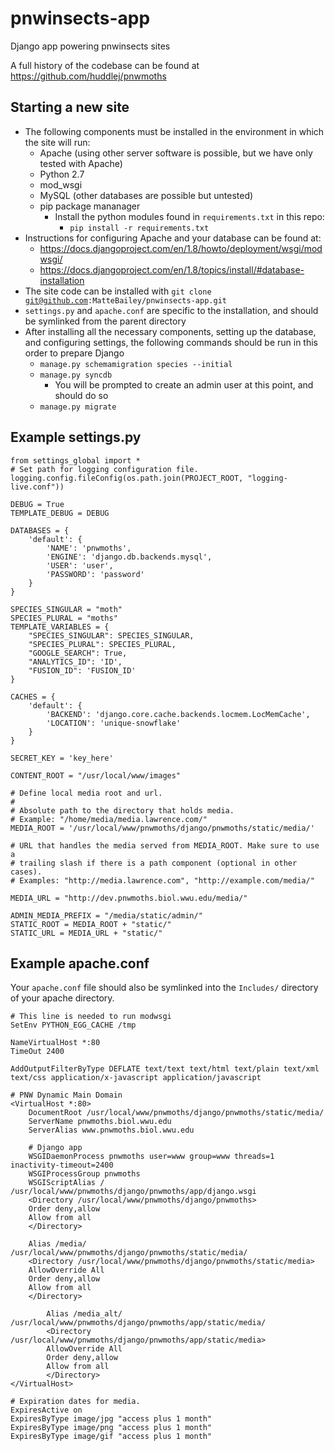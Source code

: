 pnwinsects-app
==============

Django app powering pnwinsects sites

A full history of the codebase can be found at https://github.com/huddlej/pnwmoths

Starting a new site
-------------------

* The following components must be installed in the environment in which the site will run:
  * Apache (using other server software is possible, but we have only tested with Apache)
  * Python 2.7
  * mod_wsgi
  * MySQL (other databases are possible but untested)
  * pip package mananager
    * Install the python modules found in <code>requirements.txt</code> in this repo:
    	* <code>pip install -r requirements.txt</code>
* Instructions for configuring Apache and your database can be found at:
	* https://docs.djangoproject.com/en/1.8/howto/deployment/wsgi/modwsgi/
	* https://docs.djangoproject.com/en/1.8/topics/install/#database-installation
* The site code can be installed with <code>git clone git@github.com:MatteBailey/pnwinsects-app.git</code>
* <code>settings.py</code> and <code>apache.conf</code> are specific to the installation, and should be symlinked from the parent directory
* After installing all the necessary components, setting up the database, and configuring settings, the following commands should be run in this order to prepare Django
	* <code>manage.py schemamigration species --initial</code>
	* <code>manage.py syncdb</code>
		* You will be prompted to create an admin user at this point, and should do so
	* <code>manage.py migrate</code>

Example settings.py
-------------------
```
from settings_global import *
# Set path for logging configuration file.
logging.config.fileConfig(os.path.join(PROJECT_ROOT, "logging-live.conf"))

DEBUG = True
TEMPLATE_DEBUG = DEBUG

DATABASES = {
    'default': {
        'NAME': 'pnwmoths',
        'ENGINE': 'django.db.backends.mysql',
        'USER': 'user',
        'PASSWORD': 'password'
    }
}

SPECIES_SINGULAR = "moth"
SPECIES_PLURAL = "moths"
TEMPLATE_VARIABLES = {
    "SPECIES_SINGULAR": SPECIES_SINGULAR, 
    "SPECIES_PLURAL": SPECIES_PLURAL, 
    "GOOGLE_SEARCH": True,
    "ANALYTICS_ID": 'ID',
    "FUSION_ID": 'FUSION_ID'
}

CACHES = {
    'default': {
        'BACKEND': 'django.core.cache.backends.locmem.LocMemCache',
        'LOCATION': 'unique-snowflake'
    }
}

SECRET_KEY = 'key_here'

CONTENT_ROOT = "/usr/local/www/images"

# Define local media root and url.
#
# Absolute path to the directory that holds media.
# Example: "/home/media/media.lawrence.com/"
MEDIA_ROOT = '/usr/local/www/pnwmoths/django/pnwmoths/static/media/'

# URL that handles the media served from MEDIA_ROOT. Make sure to use a
# trailing slash if there is a path component (optional in other cases).
# Examples: "http://media.lawrence.com", "http://example.com/media/"

MEDIA_URL = "http://dev.pnwmoths.biol.wwu.edu/media/"

ADMIN_MEDIA_PREFIX = "/media/static/admin/"
STATIC_ROOT = MEDIA_ROOT + "static/"
STATIC_URL = MEDIA_URL + "static/"
```

Example apache.conf
-------------------

Your <code>apache.conf</code> file should also be symlinked into the <code>Includes/</code> directory of your apache directory.

```
# This line is needed to run modwsgi
SetEnv PYTHON_EGG_CACHE /tmp

NameVirtualHost *:80
TimeOut 2400

AddOutputFilterByType DEFLATE text/text text/html text/plain text/xml text/css application/x-javascript application/javascript

# PNW Dynamic Main Domain
<VirtualHost *:80>
	DocumentRoot /usr/local/www/pnwmoths/django/pnwmoths/static/media/
	ServerName pnwmoths.biol.wwu.edu
	ServerAlias www.pnwmoths.biol.wwu.edu

	# Django app
	WSGIDaemonProcess pnwmoths user=www group=www threads=1 inactivity-timeout=2400
	WSGIProcessGroup pnwmoths
	WSGIScriptAlias / /usr/local/www/pnwmoths/django/pnwmoths/app/django.wsgi
	<Directory /usr/local/www/pnwmoths/django/pnwmoths>
	Order deny,allow
	Allow from all
	</Directory>

	Alias /media/ /usr/local/www/pnwmoths/django/pnwmoths/static/media/
	<Directory /usr/local/www/pnwmoths/django/pnwmoths/static/media>
	AllowOverride All
	Order deny,allow
	Allow from all
	</Directory>

        Alias /media_alt/ /usr/local/www/pnwmoths/django/pnwmoths/app/static/media/
        <Directory /usr/local/www/pnwmoths/django/pnwmoths/app/static/media>
        AllowOverride All
        Order deny,allow
        Allow from all
        </Directory>
</VirtualHost>

# Expiration dates for media.
ExpiresActive on
ExpiresByType image/jpg "access plus 1 month"
ExpiresByType image/png "access plus 1 month"
ExpiresByType image/gif "access plus 1 month"
```
